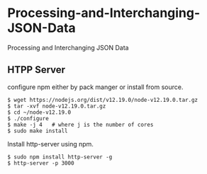 # Processing-and-Interchanging-JSON-Data
Processing and Interchanging JSON Data


## HTPP Server

configure npm either by pack manger or install from source.

```
$ wget https://nodejs.org/dist/v12.19.0/node-v12.19.0.tar.gz
$ tar -xvf node-v12.19.0.tar.gz
$ cd ~/node-v12.19.0
$ ./configure
$ make -j 4   # where j is the number of cores 
$ sudo make install
```

Install http-server using npm. 

```
$ sudo npm install http-server -g
$ http-server -p 3000
```


